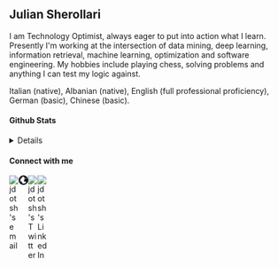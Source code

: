  
[email]: julian@sherollari.it
[website]: https://sherollari.it
[twitter]: https://twitter.com/JSherollari
[linkedin]: https://linkedin.com/in/julian-sherollari

## Julian Sherollari
I am Technology Optimist, always eager to put into action what I learn.
Presently I'm working at the intersection of data mining, deep learning, information retrieval, machine learning, optimization and software engineering.
My hobbies include playing chess, solving problems and anything I can test my logic against.

Italian (native), Albanian (native), English (full professional proficiency), German (basic), Chinese (basic).

#### Github Stats
<details>
  <img align="left" alt="jdotsh's GitHub Stats" src="https://github-readme-stats.vercel.app/api/top-langs/?username=jdotsh&layout=compact" />
</details>

#### Connect with me
[<img align="left" alt="jdotsh's email" width="17px" src="https://cdn.jsdelivr.net/npm/simple-icons@3.13.0/icons/gmail.svg" />][email]
[<img align="left" alt="https://sherollari.it" width="17px" src="https://raw.githubusercontent.com/iconic/open-iconic/master/svg/globe.svg" />][website]
[<img align="left" alt="jdotsh's Twitter" width="17px" src="https://cdn.jsdelivr.net/npm/simple-icons@v3/icons/twitter.svg" />][twitter]
[<img align="left" alt="jdotsh's LinkedIn" width="17px" src="https://cdn.jsdelivr.net/npm/simple-icons@v3/icons/linkedin.svg" />][linkedin]

